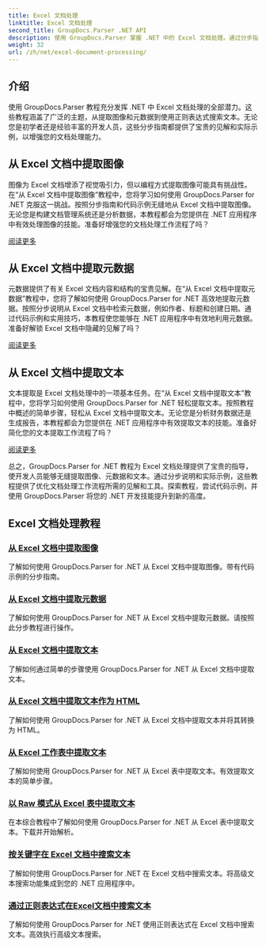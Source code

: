 ```yaml
---
title: Excel 文档处理
linktitle: Excel 文档处理
second_title: GroupDocs.Parser .NET API
description: 使用 GroupDocs.Parser 掌握 .NET 中的 Excel 文档处理。通过分步指南学习如何高效地提取图像、元数据和文本。
weight: 32
url: /zh/net/excel-document-processing/
---
```

## 介绍

使用 GroupDocs.Parser 教程充分发挥 .NET 中 Excel 文档处理的全部潜力。这些教程涵盖了广泛的主题，从提取图像和元数据到使用正则表达式搜索文本。无论您是初学者还是经验丰富的开发人员，这些分步指南都提供了宝贵的见解和实际示例，以增强您的文档处理能力。

## 从 Excel 文档中提取图像

图像为 Excel 文档增添了视觉吸引力，但以编程方式提取图像可能具有挑战性。在“从 Excel 文档中提取图像”教程中，您将学习如何使用 GroupDocs.Parser for .NET 克服这一挑战。按照分步指南和代码示例无缝地从 Excel 文档中提取图像。无论您是构建文档管理系统还是分析数据，本教程都会为您提供在 .NET 应用程序中有效处理图像的技能。准备好增强您的文档处理工作流程了吗？

[阅读更多](./extract-images-from-excel-document/)

## 从 Excel 文档中提取元数据

元数据提供了有关 Excel 文档内容和结构的宝贵见解。在“从 Excel 文档中提取元数据”教程中，您将了解如何使用 GroupDocs.Parser for .NET 高效地提取元数据。按照分步说明从 Excel 文档中检索元数据，例如作者、标题和创建日期。通过代码示例和实用技巧，本教程使您能够在 .NET 应用程序中有效地利用元数据。准备好解锁 Excel 文档中隐藏的见解了吗？

[阅读更多](./extract-metadata-from-excel-document/)

## 从 Excel 文档中提取文本

文本提取是 Excel 文档处理中的一项基本任务。在“从 Excel 文档中提取文本”教程中，您将学习如何使用 GroupDocs.Parser for .NET 轻松提取文本。按照教程中概述的简单步骤，轻松从 Excel 文档中提取文本。无论您是分析财务数据还是生成报告，本教程都会为您提供在 .NET 应用程序中有效提取文本的技能。准备好简化您的文本提取工作流程了吗？

[阅读更多](./extract-text-from-excel-document/)

总之，GroupDocs.Parser for .NET 教程为 Excel 文档处理提供了宝贵的指导，使开发人员能够无缝提取图像、元数据和文本。通过分步说明和实际示例，这些教程提供了优化文档处理工作流程所需的见解和工具。探索教程，尝试代码示例，并使用 GroupDocs.Parser 将您的 .NET 开发技能提升到新的高度。
## Excel 文档处理教程
### [从 Excel 文档中提取图像](./extract-images-from-excel-document/)
了解如何使用 GroupDocs.Parser for .NET 从 Excel 文档中提取图像。带有代码示例的分步指南。
### [从 Excel 文档中提取元数据](./extract-metadata-from-excel-document/)
了解如何使用 GroupDocs.Parser for .NET 从 Excel 文档中提取元数据。请按照此分步教程进行操作。
### [从 Excel 文档中提取文本](./extract-text-from-excel-document/)
了解如何通过简单的步骤使用 GroupDocs.Parser for .NET 从 Excel 文档中提取文本。
### [从 Excel 文档中提取文本作为 HTML](./extract-text-from-excel-document-as-html/)
了解如何使用 GroupDocs.Parser for .NET 从 Excel 文档中提取文本并将其转换为 HTML。
### [从 Excel 工作表中提取文本](./extract-text-from-excel-sheet/)
了解如何使用 GroupDocs.Parser for .NET 从 Excel 表中提取文本。有效提取文本的简单步骤。
### [以 Raw 模式从 Excel 表中提取文本](./extract-text-from-excel-sheet-in-raw-mode/)
在本综合教程中了解如何使用 GroupDocs.Parser for .NET 从 Excel 表中提取文本。下载并开始解析。
### [按关键字在 Excel 文档中搜索文本](./search-text-in-excel-document-by-keyword/)
了解如何使用 GroupDocs.Parser for .NET 在 Excel 文档中搜索文本。将高级文本搜索功能集成到您的 .NET 应用程序中。
### [通过正则表达式在Excel文档中搜索文本](./search-text-in-excel-document-by-regular-expression/)
了解如何使用 GroupDocs.Parser for .NET 使用正则表达式在 Excel 文档中搜索文本。高效执行高级文本搜索。